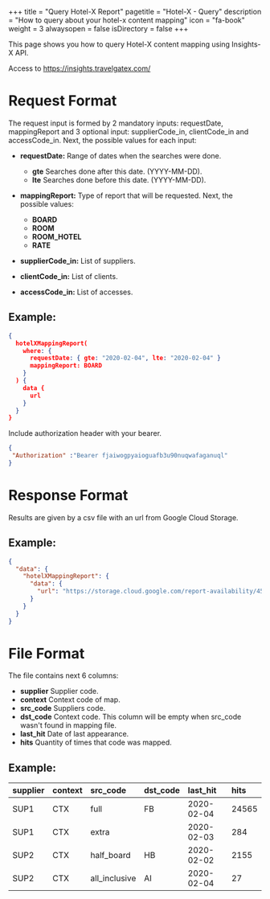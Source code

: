 +++
title = "Query Hotel-X Report"
pagetitle = "Hotel-X - Query"
description = "How to query about your hotel-x content mapping"
icon = "fa-book"
weight = 3
alwaysopen = false
isDirectory = false
+++

This page shows you how to query Hotel-X content mapping using Insights-X API.

Access to https://insights.travelgatex.com/

# Request Format

The request input is formed by 2 mandatory inputs: requestDate, mappingReport and 3 optional input: supplierCode_in, clientCode_in and accessCode_in. Next, the possible values for each input:

* **requestDate:** Range of dates when the searches were done. 
    * **gte** Searches done after this date. (YYYY-MM-DD).
    * **lte** Searches done before this date. (YYYY-MM-DD).    

* **mappingReport:** Type of report that will be requested. Next, the possible values:
    * **BOARD**
    * **ROOM**
    * **ROOM_HOTEL**
    * **RATE**

* **supplierCode_in:** List of suppliers.
* **clientCode_in:** List of clients.
* **accessCode_in:** List of accesses.

## Example:
~~~json
{
  hotelXMappingReport(
    where: {
      requestDate: { gte: "2020-02-04", lte: "2020-02-04" }
      mappingReport: BOARD
    }
  ) {
    data {
      url
    }
  }
}

~~~
Include authorization header with your bearer.
~~~json
{
 "Authorization" :"Bearer fjaiwogpyaioguafb3u90nuqwafaganuql"
}

~~~

# Response Format

Results are given by a csv file with an url from Google Cloud Storage.

## Example:
~~~json
{
  "data": {
    "hotelXMappingReport": {
      "data": {
        "url": "https://storage.cloud.google.com/report-availability/45782.csv"
      }
    }
  }
}

~~~

# File Format

The file contains next 6 columns:

* **supplier** Supplier code. 
* **context** Context code of map. 
* **src_code** Suppliers code. 
* **dst_code** Context code. This column will be empty when src_code wasn't found in mapping file.
* **last_hit** Date of last appearance. 
* **hits** Quantity of times that code was mapped. 

## Example:

| supplier | context | src\_code | dst\_code  | last\_hit   | hits |
| :--------- | :--------- | :--------- | :--------- | :--------- | :--------- |
| SUP1 | CTX | full | FB | 2020-02-04 | 24565 |
| SUP1 | CTX | extra |  | 2020-02-03 | 284 |
| SUP2 | CTX | half\_board | HB | 2020-02-02 | 2155 |
| SUP2 | CTX | all\_inclusive | AI | 2020-02-04 | 27 |